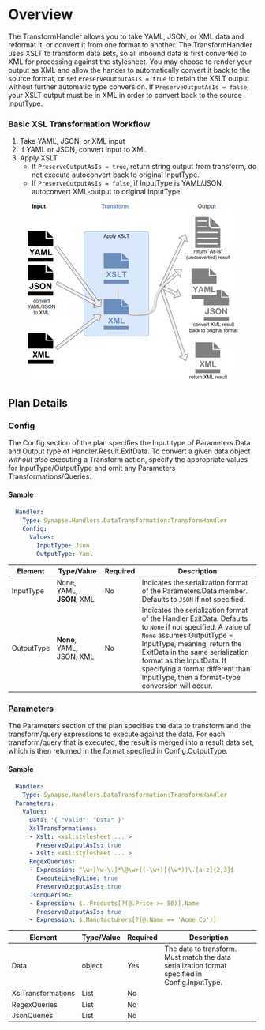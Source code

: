 # Overview
The TransformHandler allows you to take YAML, JSON, or XML data and reformat it, or convert it from one format to another.  The TransformHandler uses XSLT to transform data sets, so all inbound data is first converted to XML for processing against the stylesheet.  You may choose to render your output as XML and allow the hander to automatically convert it back to the source format, or set `PreserveOutputAsIs = true` to retain the XSLT output without further automatic type conversion.  If  `PreserveOutputAsIs = false`, your XSLT output must be in XML in order to convert back to the source InputType.

### Basic XSL Transformation Workflow
1. Take YAML, JSON, or XML input
2. If YAML or JSON, convert input to XML
3. Apply XSLT
   - If `PreserveOutputAsIs = true`, return string output from transform, do not execute autoconvert back to original InputType.
   - If `PreserveOutputAsIs = false`, if InputType is YAML/JSON, autoconvert XML-output to original InputType

<p align="center">
<img alt="Synapse Concept" src="../../img/syn_transformHandler.png" />
</p>


## Plan Details
### Config

The Config section of the plan specifies the Input type of Parameters.Data and Output type of Handler.Result.ExitData.  To convert a given data object _without also_ executing a Transform action, specify the appropriate values for InputType/OutputType and omit any Parameters Transformations/Queries.

#### Sample
````yaml
  Handler:
    Type: Synapse.Handlers.DataTransformation:TransformHandler
    Config:
      Values:
        InputType: Json
        OutputType: Yaml
````

|Element|Type/Value|Required|Description
|-------|----------|--------|-----------
|InputType|None, YAML, **JSON**, XML|No|Indicates the serialization format of the Parameters.Data member.  Defaults to `JSON` if not specified.
|OutputType|**None**, YAML, JSON, XML|No|Indicates the serialization format of the Handler ExitData.  Defaults to `None` if not specified.  A value of `None` assumes OutputType = InputType, meaning, return the ExitData in the same serialization format as the InputData.  If specifying a format different than InputType, then a format-type conversion will occur.

### Parameters

The Parameters section of the plan specifies the data to transform and the transform/query expressions to execute against the data.  For each transform/query that is executed, the result is merged into a result data set, which is then returned in the format specfied in Config.OutputType.

#### Sample
````yaml
  Handler:
    Type: Synapse.Handlers.DataTransformation:TransformHandler
  Parameters:
    Values:
      Data: '{ "Valid": "Data" }'
      XslTransformations:
      - Xslt: <xsl:stylesheet ... >
        PreserveOutputAsIs: true
      - Xslt: <xsl:stylesheet ... >
      RegexQueries:
      - Expression: ^\w+[\w-\.]*\@\w+((-\w+)|(\w*))\.[a-z]{2,3}$
        ExecuteLineByLine: true
        PreserveOutputAsIs: true
      JsonQueries:
      - Expression: $..Products[?(@.Price >= 50)].Name
        PreserveOutputAsIs: true
      - Expression: $.Manufacturers[?(@.Name == 'Acme Co')]
````

|Element|Type/Value|Required|Description
|-------|----------|--------|-----------
|Data|object|Yes|The data to transform.  Must match the data serialization format specified in Config.InputType.
|XslTransformations|List|No|
|RegexQueries|List|No|
|JsonQueries|List|No|